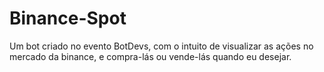 # Binance-Spot
Um bot criado no evento BotDevs, com o intuito de visualizar as ações no mercado da binance, e compra-lás ou vende-lás quando eu desejar.
